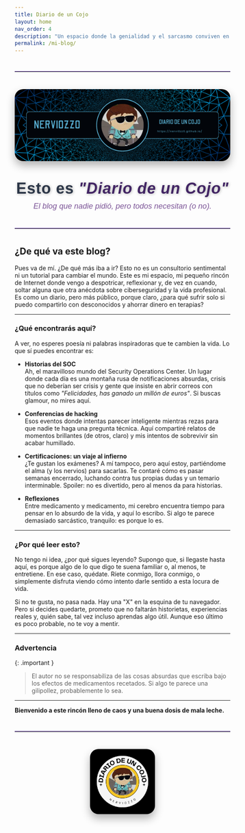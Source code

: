 ```yaml
---
title: Diario de un Cojo
layout: home
nav_order: 4
description: "Un espacio donde la genialidad y el sarcasmo conviven en una especie de caos organizado."
permalink: /mi-blog/
---
```

<hr style="border: none; border-top: 1px solid #7e57c2; margin: 40px 0; width: 100%;">
<div style="text-align: center; margin: 40px 0;">
  <img src="/assets/images/NERVI0ZZ0.png" alt="Portada" style="max-width: 100%; height: auto; border-radius: 20px; box-shadow: 0 10px 20px rgba(0, 0, 0, 0.3); transition: transform 0.3s ease-in-out;" onmouseover="this.style.transform='scale(1.05)';" onmouseout="this.style.transform='scale(1)';">
</div>

<div style="text-align: center; margin: 30px 0;">
<h1 style="font-size: 36px; font-weight: 700; color: #2D3748; text-shadow: 1px 1px 6px rgba(0,0,0,0.3); margin: 0; font-family: 'Arial', sans-serif; letter-spacing: 1px;">
  Esto es <span style="color:rgb(66, 37, 100); font-style: italic;">"Diario de un Cojo"</span>
</h1>
<p style="font-size: 18px; color:rgb(125, 86, 152); font-family: 'Arial', sans-serif; font-style: italic; margin-top: 10px;">
  El blog que nadie pidió, pero todos necesitan (o no).
</p>
</div>

<hr style="border: none; border-top: 1px solid #7e57c2; margin: 40px 0;">

## ¿De qué va este blog?

Pues va de mí. ¿De qué más iba a ir? Esto no es un consultorio sentimental ni un tutorial para cambiar el mundo. Este es mi espacio, mi pequeño rincón de Internet donde vengo a despotricar, reflexionar y, de vez en cuando, soltar alguna que otra anécdota sobre ciberseguridad y la vida profesional. Es como un diario, pero más público, porque claro, ¿para qué sufrir solo si puedo compartirlo con desconocidos y ahorrar dinero en terapias?

---

### ¿Qué encontrarás aquí?

A ver, no esperes poesía ni palabras inspiradoras que te cambien la vida. Lo que sí puedes encontrar es:

- **Historias del SOC**  
  Ah, el maravilloso mundo del Security Operations Center. Un lugar donde cada día es una montaña rusa de notificaciones absurdas, crisis que no deberían ser crisis y gente que insiste en abrir correos con títulos como *"Felicidades, has ganado un millón de euros"*. Si buscas glamour, no mires aquí.

- **Conferencias de hacking**  
  Esos eventos donde intentas parecer inteligente mientras rezas para que nadie te haga una pregunta técnica. Aquí compartiré relatos de momentos brillantes (de otros, claro) y mis intentos de sobrevivir sin acabar humillado.

- **Certificaciones: un viaje al infierno**  
  ¿Te gustan los exámenes? A mí tampoco, pero aquí estoy, partiéndome el alma (y los nervios) para sacarlas. Te contaré cómo es pasar semanas encerrado, luchando contra tus propias dudas y un temario interminable. Spoiler: no es divertido, pero al menos da para historias.

- **Reflexiones**  
  Entre medicamento y medicamento, mi cerebro encuentra tiempo para pensar en lo absurdo de la vida, y aquí lo escribo. Si algo te parece demasiado sarcástico, tranquilo: es porque lo es.

---

### ¿Por qué leer esto?

No tengo ni idea, ¿por qué sigues leyendo? Supongo que, si llegaste hasta aquí, es porque algo de lo que digo te suena familiar o, al menos, te entretiene. En ese caso, quédate. Ríete conmigo, llora conmigo, o simplemente disfruta viendo cómo intento darle sentido a esta locura de vida.

Si no te gusta, no pasa nada. Hay una "X" en la esquina de tu navegador. Pero si decides quedarte, prometo que no faltarán historietas, experiencias reales y, quién sabe, tal vez incluso aprendas algo útil. Aunque eso último es poco probable, no te voy a mentir.

---

### Advertencia

{: .important }
> El autor no se responsabiliza de las cosas absurdas que escriba bajo los efectos de medicamentos recetados. Si algo te parece una gilipollez, probablemente lo sea.

---

**Bienvenido a este rincón lleno de caos  y una buena dosis de mala leche.**
<hr style="border: none; border-top: 1px solid #7e57c2; margin: 40px 0; width: 100%;">

<div style="text-align: center; margin: 40px 0;">
  <img src="/assets/images/cojo.png" alt="Firma" style="max-width: 30%; height: auto; border-radius: 20px; box-shadow: 0 10px 20px rgba(0, 0, 0, 0.3);">
</div>